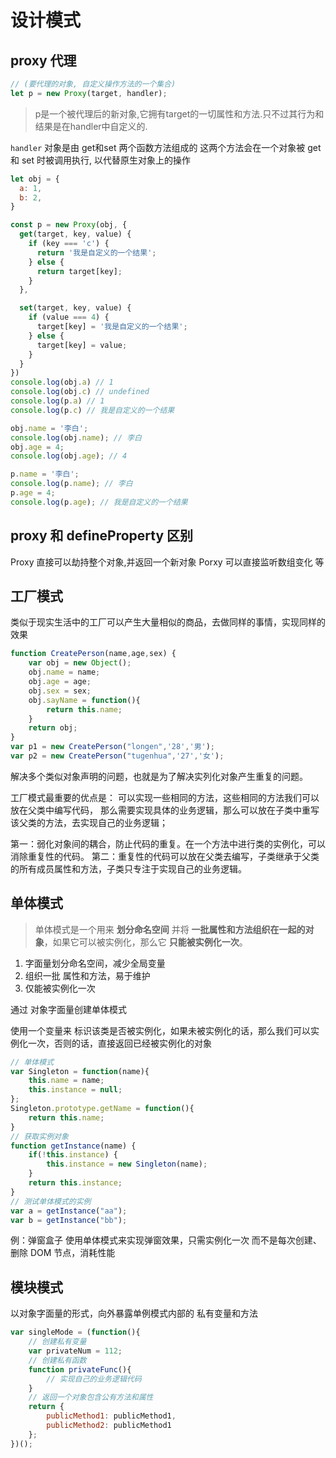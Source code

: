 # 设计模式

## proxy 代理
```js
// (要代理的对象, 自定义操作方法的一个集合)
let p = new Proxy(target, handler);
```
> p是一个被代理后的新对象,它拥有target的一切属性和方法.只不过其行为和结果是在handler中自定义的.

`handler` 对象是由 get和set 两个函数方法组成的
这两个方法会在一个对象被 get 和 set 时被调用执行,
以代替原生对象上的操作

```js
let obj = {
  a: 1,
  b: 2,
}

const p = new Proxy(obj, {
  get(target, key, value) {
    if (key === 'c') {
      return '我是自定义的一个结果';
    } else {
      return target[key];
    }
  },

  set(target, key, value) {
    if (value === 4) {
      target[key] = '我是自定义的一个结果';
    } else {
      target[key] = value;
    }
  }
})
console.log(obj.a) // 1
console.log(obj.c) // undefined
console.log(p.a) // 1
console.log(p.c) // 我是自定义的一个结果

obj.name = '李白';
console.log(obj.name); // 李白
obj.age = 4;
console.log(obj.age); // 4

p.name = '李白';
console.log(p.name); // 李白
p.age = 4;
console.log(p.age); // 我是自定义的一个结果
```

## proxy 和 defineProperty 区别
Proxy 直接可以劫持整个对象,并返回一个新对象
Porxy 可以直接监听数组变化
等

## 工厂模式
类似于现实生活中的工厂可以产生大量相似的商品，去做同样的事情，实现同样的效果
```js
function CreatePerson(name,age,sex) {
    var obj = new Object();
    obj.name = name;
    obj.age = age;
    obj.sex = sex;
    obj.sayName = function(){
        return this.name;
    }
    return obj;
}
var p1 = new CreatePerson("longen",'28','男');
var p2 = new CreatePerson("tugenhua",'27','女');
```
解决多个类似对象声明的问题，也就是为了解决实列化对象产生重复的问题。

工厂模式最重要的优点是：
  可以实现一些相同的方法，这些相同的方法我们可以放在父类中编写代码，
  那么需要实现具体的业务逻辑，那么可以放在子类中重写该父类的方法，去实现自己的业务逻辑；


第一：弱化对象间的耦合，防止代码的重复。在一个方法中进行类的实例化，可以消除重复性的代码。
第二：重复性的代码可以放在父类去编写，子类继承于父类的所有成员属性和方法，子类只专注于实现自己的业务逻辑。

## 单体模式
> 单体模式是一个用来 **划分命名空间** 并将 **一批属性和方法组织在一起的对象**，如果它可以被实例化，那么它 **只能被实例化一次**。

1. 字面量划分命名空间，减少全局变量
2. 组织一批 属性和方法，易于维护
3. 仅能被实例化一次

通过 对象字面量创建单体模式

使用一个变量来 标识该类是否被实例化，如果未被实例化的话，那么我们可以实例化一次，否则的话，直接返回已经被实例化的对象


```js
// 单体模式
var Singleton = function(name){
    this.name = name;
    this.instance = null;
};
Singleton.prototype.getName = function(){
    return this.name;
}
// 获取实例对象
function getInstance(name) {
    if(!this.instance) {
        this.instance = new Singleton(name);
    }
    return this.instance;
}
// 测试单体模式的实例
var a = getInstance("aa");
var b = getInstance("bb");
```

  例：弹窗盒子
  使用单体模式来实现弹窗效果，只需实例化一次
  而不是每次创建、删除 DOM 节点，消耗性能


## 模块模式
以对象字面量的形式，向外暴露单例模式内部的 私有变量和方法

```js
var singleMode = (function(){
    // 创建私有变量
    var privateNum = 112;
    // 创建私有函数
    function privateFunc(){
        // 实现自己的业务逻辑代码
    }
    // 返回一个对象包含公有方法和属性
    return {
        publicMethod1: publicMethod1,
        publicMethod2: publicMethod1
    };
})();
```

## 